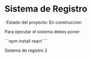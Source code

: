 <h1> Sistema de Registro</h1>

-Estado del proyecto: En construccion

Para ejecutar el sistema debes poner:

```npm install react````

Sistema de registro 2

